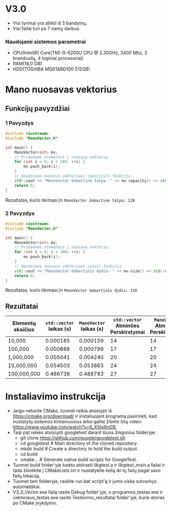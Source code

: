 # V3.0

- Visi tyrimai yra atlikti iš 5 bandymų.
- Visi failai turi po 7 namų darbus.
### Naudojami sistemos parametrai
- CPU(Intel(R) Core(TM) i5-6200U CPU @ 2.30GHz, 2400 Mhz, 2 branduolių, 4 loginiai procesoriai)
- RAM(16,0 GB)
- HDD(TOSHIBA MQ01ABD100 512GB)

# Mano nuosavas vektorius

## Funkcijų pavyzdžiai

### 1 Pavyzdys
```cpp
#include <iostream>
#include "ManoVector.h"

int main() {
    ManoVector<int> mv;
    // Pridedame elementus į nuosavą vektorių
    for (int i = 0; i < 100; ++i) {
        mv.push_back(i);
    }
    // Naudojama nuosavo vektoriaus capacity() funkcija
    std::cout << "ManoVector dabartinė talpa: " << mv.capacity() << std::endl;
    return 0;
}
```
Rezultatas, kurio tikimasi:/n
```ManoVector dabartinė talpa: 128```

### 2 Pavyzdys 
```cpp
#include <iostream>
#include "ManoVector.h"

int main() {
    ManoVector<int> mv;
    // Pridedame elementus į nuosavą vektorių
    for (int i = 0; i < 100; ++i) {
        mv.push_back(i);
    }
    // Naudojama nuosavo vektoriaus size() funkcija
    std::cout << "ManoVector dabartinis dydis: " << mv.size() << std::endl;
    return 0;
}
```
Rezultatas, kurio tikimasi:/n
```ManoVector dabartinis dydis: 128```



## Rezultatai

| Elementų skaičius | `std::vector` laikas (s) | `ManoVector` laikas (s) | `std::vector` Atminties Perskirstymai | `ManoVector` Atminties Perskirstymai |
|-------------------|--------------------------|--------------------------|---------------------------------------|---------------------------------------|
|             10,000 |                  0.000185 |                0.000159 |                                    14 |                                   14 |
|            100,000 |                  0.000888 |                0.000799 |                                    17 |                                   17 |
|          1,000,000 |                  0.005041 |                0.004240 |                                    20 |                                   20 |
|         10,000,000 |                  0.054503 |                0.053863 |                                    24 |                                   24 |
|        100,000,000 |                  0.486738 |                0.488783 |                                    27 |                                   27 |

# Instaliavimo instrukcija
- Jeigu neturite CMake, tuomet reikia atsisiųsti iš https://cmake.org/download/ ir instaliuojant programą pasirinkti, kad nustatytų sistemos kintamuosius arba galite žiūrėti šitą video: https://www.youtube.com/watch?v=8_X5Iq9niDE.
- Taip pat reikės atsisiųsti googletest darant šiuos žingsnius folderyje: 
    - git clone https://github.com/google/googletest.git
    - cd googletest        # Main directory of the cloned repository.
    - mkdir build          # Create a directory to hold the build output.
    - cd build
    - cmake ..             # Generate native build scripts for GoogleTest.
- Tuomet build folder'yje turėtu atsirasti libgtest.a ir libgtest_main.a failai ir tada žiūrėkite į CMakeLists.txt ir nustatykite kelią iki tų failų pagal savo failų lokaciją.
- Tuomet tam folderyje, raskite run.bat script'ą ir jums viska sutvarkys automatiškai.
- V3_0_Vector.exe failą rasite Debug folder'yje, o programos_testas.exe ir vektoriaus_testas.exe rasite Testavimo_rezultatai folder'yje, kurie atsiras po CMake įvykdymo.

